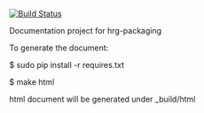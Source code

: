 [![Build Status](https://travis-ci.org/fkanehiro/hrg-packaging-doc.svg?branch=master)](https://travis-ci.org/fkanehiro/hrg-packaging-doc)

Documentation project for hrg-packaging

To generate the document:

$ sudo pip install -r requires.txt

$ make html

html document will be generated under _build/html
